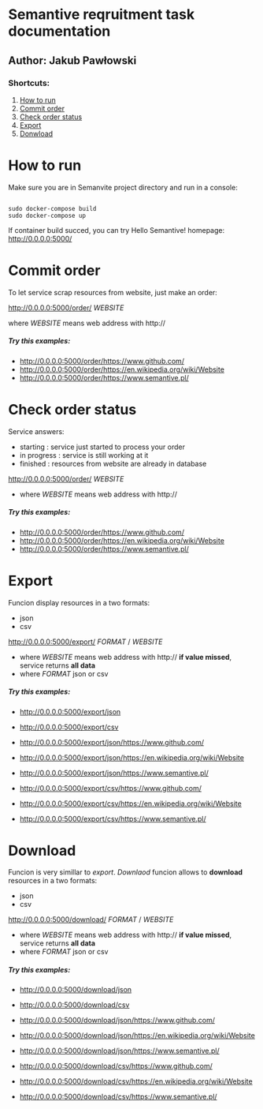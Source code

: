 # Semantive reqruitment task documentation
## Author: Jakub Pawłowski

###  Shortcuts:

1. [ How to run ](#r)
1. [ Commit order ](#o)
1. [ Check order status ](#c)
1. [ Export ](#e)
1. [ Donwload ](#d)

<a name="r"></a>
# How to run

Make sure you are in Semanvite project directory and run in a console:
<pre><code class="sh">
sudo docker-compose build
sudo docker-compose up
</code></pre>

If container build succed, you can try Hello Semantive! homepage:
http://0.0.0.0:5000/

<a name="o"></a>
# Commit order

To let service scrap resources from website, just make an order:

http://0.0.0.0:5000/order/ _WEBSITE_

where _WEBSITE_ means web address with http://

##### Try this examples:

- http://0.0.0.0:5000/order/https://www.github.com/
- http://0.0.0.0:5000/order/https://en.wikipedia.org/wiki/Website
- http://0.0.0.0:5000/order/https://www.semantive.pl/

<a name="c"></a>
# Check order status

Service answers:

- starting : service just started to process your order
- in progress : service is still working at it
- finished : resources from website are already in database

http://0.0.0.0:5000/order/ _WEBSITE_

- where _WEBSITE_ means web address with http://

##### Try this examples:

- http://0.0.0.0:5000/order/https://www.github.com/
- http://0.0.0.0:5000/order/https://en.wikipedia.org/wiki/Website
- http://0.0.0.0:5000/order/https://www.semantive.pl/

<a name="e"></a>
# Export

Funcion display resources in a two formats:

- json
- csv

http://0.0.0.0:5000/export/ _FORMAT_ / _WEBSITE_

- where _WEBSITE_ means web address with http://
**if value missed**, service returns **all data**
- where _FORMAT_ json or csv

##### Try this examples:

- http://0.0.0.0:5000/export/json
- http://0.0.0.0:5000/export/csv

- http://0.0.0.0:5000/export/json/https://www.github.com/

- http://0.0.0.0:5000/export/json/https://en.wikipedia.org/wiki/Website

- http://0.0.0.0:5000/export/json/https://www.semantive.pl/
- http://0.0.0.0:5000/export/csv/https://www.github.com/
- http://0.0.0.0:5000/export/csv/https://en.wikipedia.org/wiki/Website
- http://0.0.0.0:5000/export/csv/https://www.semantive.pl/


<a name="e"></a>
# Download

Funcion is very simillar to *export*. *Downlaod* funcion allows to **download** resources in a two formats:

- json
- csv

http://0.0.0.0:5000/download/ _FORMAT_ / _WEBSITE_

- where _WEBSITE_ means web address with http://
**if value missed**, service returns **all data**
- where _FORMAT_ json or csv


##### Try this examples:

- http://0.0.0.0:5000/download/json
- http://0.0.0.0:5000/download/csv

- http://0.0.0.0:5000/download/json/https://www.github.com/
- http://0.0.0.0:5000/download/json/https://en.wikipedia.org/wiki/Website
- http://0.0.0.0:5000/download/json/https://www.semantive.pl/

- http://0.0.0.0:5000/download/csv/https://www.github.com/
- http://0.0.0.0:5000/download/csv/https://en.wikipedia.org/wiki/Website
- http://0.0.0.0:5000/download/csv/https://www.semantive.pl/